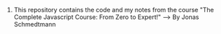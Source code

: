1) This repository contains the code and my notes from the course "The Complete Javascript Course: From Zero to Expert!" --> By Jonas Schmedtmann
